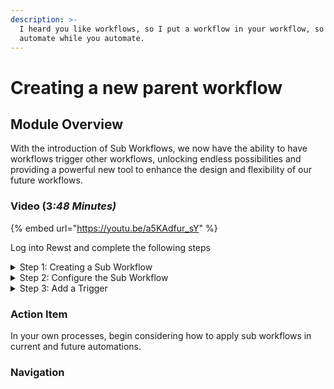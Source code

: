 ```yaml
---
description: >-
  I heard you like workflows, so I put a workflow in your workflow, so you can
  automate while you automate.
---
```


# Creating a new parent workflow

## Module Overview

With the introduction of Sub Workflows, we now have the ability to have workflows trigger other workflows, unlocking endless possibilities and providing a powerful new tool to enhance the design and flexibility of our future workflows.

### Video (&#x33;_:48 Minutes)_

{% embed url="https://youtu.be/a5KAdfur_sY" %}

Log into Rewst and complete the following steps

<details>

<summary>Step 1: Creating a Sub Workflow</summary>

* **Open** a new tab
* **Navigate** back to the Workflows section of Rewst
* **Create** a new Workflow
  1. **Name**: Add or Remove User - Multiple Microsoft Groups.

</details>

<details>

<summary>Step 2: Configure the Sub Workflow</summary>

1. **Select** the Configure Workflow Setting icon
2. **Add** Time Saved
3. **Add** the following Input Configurations
   * action
   * user\_id
   * group\_ids
     * Type: List
4. **Select** Submit

</details>

<details>

<summary>Step 3: Add a Trigger</summary>

1. **Select** the Add Trigger icon
2. **Name** the trigger "Form Trigger"
3. **Toggle** Enabled
4. **Select "**&#x43;ore - Form Submission" for Trigger Type
5. **Add** an Integration Overrides
   1. **Select** Microsoft Graph for Integration
6. **Select** the "Add or Remove user - Multiple Microsoft Group Form" for Form
7. **Select** Submit

</details>

### Action Item

In your own processes, begin considering how to apply sub workflows in current and future automations.

### Navigation
